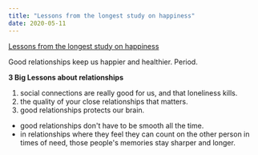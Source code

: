 ```yaml
---
title: "Lessons from the longest study on happiness"
date: 2020-05-11
---
```

[Lessons from the longest study on happiness](https://www.ted.com/talks/robert_waldinger_what_makes_a_good_life_lessons_from_the_longest_study_on_happiness)


Good relationships keep us happier and healthier. Period.


**3 Big Lessons about relationships**
1. social connections are really good for us, and that loneliness kills. 
2. the quality of your close relationships that matters.
3. good relationships protects our brain. 

- good relationships don't have to be smooth all the time. 
- in relationships where they feel they can count on the other person in times of need, those people's memories stay sharper and longer. 
